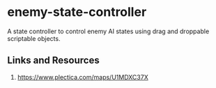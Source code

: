 # enemy-state-controller
A state controller to control enemy AI states using drag and droppable scriptable objects.



## Links and Resources
1. https://www.plectica.com/maps/U1MDXC37X
